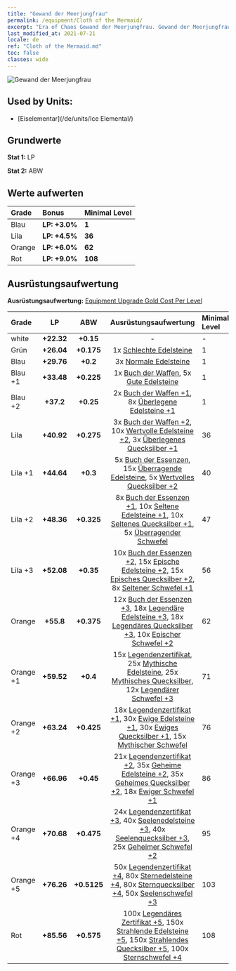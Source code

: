 ```yaml
---
title: "Gewand der Meerjungfrau"
permalink: /equipment/Cloth of the Mermaid/
excerpt: "Era of Chaos Gewand der Meerjungfrau. Gewand der Meerjungfrau"
last_modified_at: 2021-07-21
locale: de
ref: "Cloth of the Mermaid.md"
toc: false
classes: wide
---
```


  ![Gewand der Meerjungfrau](/images/e/e_9034.png)

## Used by Units:

* [Eiselementar](/de/units/Ice Elemental/) 


## Grundwerte
 **Stat 1:** LP

 **Stat 2:** ABW

## Werte aufwerten

  |     Grade    |   Bonus | Minimal Level | 
  |:-------------|:--------|:--------------| 
  | Blau | **LP: +3.0%** | **1** | 
  | Lila | **LP: +4.5%** | **36** | 
  | Orange | **LP: +6.0%** | **62** | 
  | Rot | **LP: +9.0%** | **108** | 


## Ausrüstungsaufwertung
 **Ausrüstungsaufwertung:** [Equipment Upgrade Gold Cost Per Level](/equipment/EquipmentUpgradeCostPerLevel/) 

  |          Grade      | LP | ABW | Ausrüstungsaufwertung | Minimal Level |
  |:--------------------|:---------:|:---------:|:----------------:|:--------------|
  | white | **+22.32** | **+0.15** | - | - |
  | Grün | **+26.04** | **+0.175** | 1x [Schlechte Edelsteine](/ItemsDE/mat_4/) | 1 |
  | Blau | **+29.76** | **+0.2** | 3x [Normale Edelsteine](/ItemsDE/mat_10/) | 1 |
  | Blau +1 | **+33.48** | **+0.225** | 1x [Buch der Waffen](/ItemsDE/mat_18/), 5x [Gute Edelsteine](/ItemsDE/mat_16/) | 1 |
  | Blau +2 | **+37.2** | **+0.25** | 2x [Buch der Waffen +1](/ItemsDE/mat_25/), 8x [Überlegene Edelsteine +1](/ItemsDE/mat_23/) | 1 |
  | Lila | **+40.92** | **+0.275** | 3x [Buch der Waffen +2](/ItemsDE/mat_32/), 10x [Wertvolle Edelsteine +2](/ItemsDE/mat_30/), 3x [Überlegenes Quecksilber +1](/ItemsDE/mat_21/) | 36 |
  | Lila +1 | **+44.64** | **+0.3** | 5x [Buch der Essenzen](/ItemsDE/mat_39/), 15x [Überragende Edelsteine](/ItemsDE/mat_37/), 5x [Wertvolles Quecksilber +2](/ItemsDE/mat_28/) | 40 |
  | Lila +2 | **+48.36** | **+0.325** | 8x [Buch der Essenzen +1](/ItemsDE/mat_46/), 10x [Seltene Edelsteine +1](/ItemsDE/mat_44/), 10x [Seltenes Quecksilber +1](/ItemsDE/mat_42/), 5x [Überragender Schwefel](/ItemsDE/mat_36/) | 47 |
  | Lila +3 | **+52.08** | **+0.35** | 10x [Buch der Essenzen +2](/ItemsDE/mat_53/), 15x [Epische Edelsteine +2](/ItemsDE/mat_51/), 15x [Episches Quecksilber +2](/ItemsDE/mat_49/), 8x [Seltener Schwefel +1](/ItemsDE/mat_43/) | 56 |
  | Orange | **+55.8** | **+0.375** | 12x [Buch der Essenzen +3](/ItemsDE/mat_60/), 18x [Legendäre Edelsteine +3](/ItemsDE/mat_58/), 18x [Legendäres Quecksilber +3](/ItemsDE/mat_56/), 10x [Epischer Schwefel +2](/ItemsDE/mat_50/) | 62 |
  | Orange +1 | **+59.52** | **+0.4** | 15x [Legendenzertifikat](/ItemsDE/mat_67/), 25x [Mythische Edelsteine](/ItemsDE/mat_65/), 25x [Mythisches Quecksilber](/ItemsDE/mat_63/), 12x [Legendärer Schwefel +3](/ItemsDE/mat_57/) | 71 |
  | Orange +2 | **+63.24** | **+0.425** | 18x [Legendenzertifikat +1](/ItemsDE/mat_74/), 30x [Ewige Edelsteine +1](/ItemsDE/mat_72/), 30x [Ewiges Quecksilber +1](/ItemsDE/mat_70/), 15x [Mythischer Schwefel](/ItemsDE/mat_64/) | 76 |
  | Orange +3 | **+66.96** | **+0.45** | 21x [Legendenzertifikat +2](/ItemsDE/mat_81/), 35x [Geheime Edelsteine +2](/ItemsDE/mat_79/), 35x [Geheimes Quecksilber +2](/ItemsDE/mat_77/), 18x [Ewiger Schwefel +1](/ItemsDE/mat_71/) | 86 |
  | Orange +4 | **+70.68** | **+0.475** | 24x [Legendenzertifikat +3](/ItemsDE/mat_88/), 40x [Seelenedelsteine +3](/ItemsDE/mat_86/), 40x [Seelenquecksilber +3](/ItemsDE/mat_84/), 25x [Geheimer Schwefel +2](/ItemsDE/mat_78/) | 95 |
  | Orange +5 | **+76.26** | **+0.5125** | 50x [Legendenzertifikat +4](/ItemsDE/mat_95/), 80x [Sternedelsteine +4](/ItemsDE/mat_93/), 80x [Sternquecksilber +4](/ItemsDE/mat_91/), 50x [Seelenschwefel +3](/ItemsDE/mat_85/) | 103 |
  | Rot | **+85.56** | **+0.575** | 100x [Legendäres Zertifikat +5](/ItemsDE/mat_102/), 150x [Strahlende Edelsteine +5](/ItemsDE/mat_100/), 150x [Strahlendes Quecksilber +5](/ItemsDE/mat_98/), 100x [Sternschwefel +4](/ItemsDE/mat_92/) | 108 |

